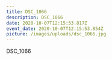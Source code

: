 ```yaml
---
title: DSC_1066
description: DSC_1066
date: 2020-10-07T12:15:53.817Z
event_date: 2020-10-07T12:15:53.854Z
picture: /images/uploads/dsc_1066.jpg
---
```

DSC_1066